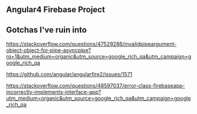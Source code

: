 ## Angular4 Firebase Project


## Gotchas I've ruin into
https://stackoverflow.com/questions/47529286/invalidpipeargument-object-object-for-pipe-asyncpipe?rq=1&utm_medium=organic&utm_source=google_rich_qa&utm_campaign=google_rich_qa

https://github.com/angular/angularfire2/issues/1571

https://stackoverflow.com/questions/48597037/error-class-firebaseapp-incorrectly-implements-interface-app?utm_medium=organic&utm_source=google_rich_qa&utm_campaign=google_rich_qa
